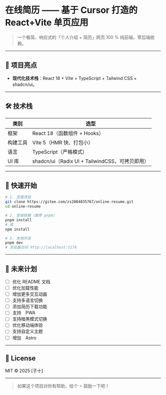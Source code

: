 # 在线简历 —— 基于 Cursor 打造的 React+Vite 单页应用

> 一个极简、响应式的「个人介绍 + 简历」网页
> 100 % 纯前端，零后端依赖。

---

## 🎯 项目亮点

- **现代化技术栈**：React 18 + Vite + TypeScript + Tailwind CSS + shadcn/ui。

---

## 🛠️ 技术栈

| 类别     | 选型                                            |
| -------- | ----------------------------------------------- |
| 框架     | React 18（函数组件 + Hooks）                    |
| 构建工具 | Vite 5（HMR 快、打包小）                        |
| 语言     | TypeScript（严格模式）                          |
| UI 库    | shadcn/ui（Radix UI + TailwindCSS，可拷贝即用） |

---

## 🚀 快速开始

```bash
# 1. 克隆项目
git clone https://gitee.com/zs2084035767/online-resume.git
cd online-resume

# 2. 安装依赖（推荐 pnpm）
pnpm install
# 或
npm install

# 3. 本地开发
pnpm dev
# 浏览器访问 http://localhost:5174
```

---

## 🎉 未来计划

- [ ] 优化 README 文档
- [ ] 优化加载性能
- [ ] 增加更多交互动画
- [ ] 支持多语言切换
- [ ] 添加简历下载功能
- [ ] 支持　PWA
- [ ] 支持暗黑模式切换
- [ ] 优化移动端体验
- [ ] 支持自定义主题
- [ ] 增加　Astro

---

## 📄 License

MIT © 2025 [子十]

---

> 如果这个项目对你有帮助，给个 ⭐ 鼓励一下吧！
